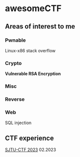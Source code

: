 # awesomeCTF
## Areas of interest to me
### Pwnable
Linux-x86 stack overflow
### Crypto
**Vulnerable RSA Encryption**
### Misc

### Reverse

### Web

SQL injection

## CTF experience
[SJTU-CTF 2023](https://play.0ops.sjtu.cn) 02.2023
